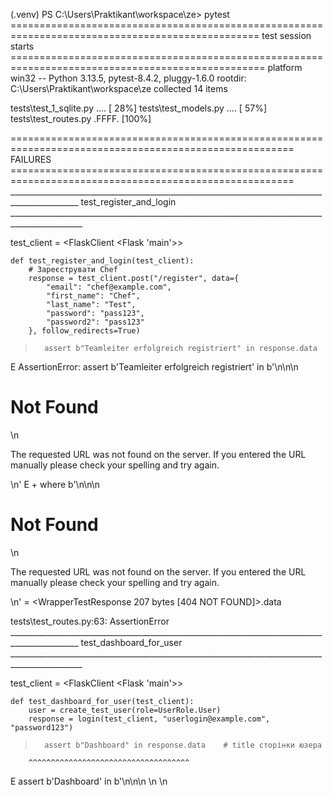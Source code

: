 (.venv) PS C:\Users\Praktikant\workspace\ze> pytest
================================================================================================= test session starts ==================================================================================================
platform win32 -- Python 3.13.5, pytest-8.4.2, pluggy-1.6.0
rootdir: C:\Users\Praktikant\workspace\ze
collected 14 items                                                                                                                                                                                                      

tests\test_1_sqlite.py ....                                                                                                                                                                                       [ 28%]
tests\test_models.py ....                                                                                                                                                                                         [ 57%]
tests\test_routes.py .FFFF.                                                                                                                                                                                       [100%]

======================================================================================================= FAILURES =======================================================================================================
_______________________________________________________________________________________________ test_register_and_login ________________________________________________________________________________________________

test_client = <FlaskClient <Flask 'main'>>

    def test_register_and_login(test_client):
        # Зареєструвати Chef
        response = test_client.post("/register", data={
            "email": "chef@example.com",
            "first_name": "Chef",
            "last_name": "Test",
            "password": "pass123",
            "password2": "pass123"
        }, follow_redirects=True)
>       assert b"Teamleiter erfolgreich registriert" in response.data
E       AssertionError: assert b'Teamleiter erfolgreich registriert' in b'<!doctype html>\n<html lang=en>\n<title>404 Not Found</title>\n<h1>Not Found</h1>\n<p>The requested URL was not found on the server. If you entered the URL manually please check your spelling and try again.</p>\n'
E        +  where b'<!doctype html>\n<html lang=en>\n<title>404 Not Found</title>\n<h1>Not Found</h1>\n<p>The requested URL was not found on the server. If you entered the URL manually please check your spelling and try again.</p>\n' = <WrapperTestResponse 207 bytes [404 NOT FOUND]>.data

tests\test_routes.py:63: AssertionError
_______________________________________________________________________________________________ test_dashboard_for_user ________________________________________________________________________________________________ 

test_client = <FlaskClient <Flask 'main'>>

    def test_dashboard_for_user(test_client):
        user = create_test_user(role=UserRole.User)
        response = login(test_client, "userlogin@example.com", "password123")
>       assert b"Dashboard" in response.data    # title сторінки юзера
        ^^^^^^^^^^^^^^^^^^^^^^^^^^^^^^^^^^^^
E       assert b'Dashboard' in b'<!DOCTYPE html>\n<html lang="de">\n<head>\n    <meta charset="UTF-8">\n    <title>Login</title>\n    <style>\n      ...ubmit();\n                }\n            ">Passwort vergessen?</button>\n        </form>\n    </div>\n</body>\n</html>'
E        +  where b'<!DOCTYPE html>\n<html lang="de">\n<head>\n    <meta charset="UTF-8">\n    <title>Login</title>\n    <style>\n      ...ubmit();\n                }\n            ">Passwort vergessen?</button>\n        </form>\n    </div>\n</body>\n</html>' = <WrapperTestResponse 3470 bytes [200 OK]>.data

tests\test_routes.py:72: AssertionError
_______________________________________________________________________________________________ test_dashboard_for_chef ________________________________________________________________________________________________ 

test_client = <FlaskClient <Flask 'main'>>

    def test_dashboard_for_chef(test_client):
        chef = create_test_user(role=UserRole.Chef)
        response = login(test_client, "userlogin@example.com", "password123")
>       assert b"Chef Dashboard" in response.data   # title сторінки шефа
        ^^^^^^^^^^^^^^^^^^^^^^^^^^^^^^^^^^^^^^^^^
E       assert b'Chef Dashboard' in b'<!DOCTYPE html>\n<html lang="de">\n<head>\n    <meta charset="UTF-8">\n    <title>Login</title>\n    <style>\n      ...ubmit();\n                }\n            ">Passwort vergessen?</button>\n        </form>\n    </div>\n</body>\n</html>'
E        +  where b'<!DOCTYPE html>\n<html lang="de">\n<head>\n    <meta charset="UTF-8">\n    <title>Login</title>\n    <style>\n      ...ubmit();\n                }\n            ">Passwort vergessen?</button>\n        </form>\n    </div>\n</body>\n</html>' = <WrapperTestResponse 3470 bytes [200 OK]>.data

tests\test_routes.py:81: AssertionError
_____________________________________________________________________________________________________ test_logout ______________________________________________________________________________________________________ 

test_client = <FlaskClient <Flask 'main'>>

    def test_logout(test_client):
        user = create_test_user()
        login(test_client, "userlogin@example.com", "password123")
        response = test_client.get("/logout", follow_redirects=True)
>       assert b"Erfolgreich ausgeloggt" in response.data
E       assert b'Erfolgreich ausgeloggt' in b'<!DOCTYPE html>\n<html lang="de">\n<head>\n    <meta charset="UTF-8">\n    <title>Login</title>\n    <style>\n      ...ubmit();\n                }\n            ">Passwort vergessen?</button>\n        </form>\n    </div>\n</body>\n</html>'
E        +  where b'<!DOCTYPE html>\n<html lang="de">\n<head>\n    <meta charset="UTF-8">\n    <title>Login</title>\n    <style>\n      ...ubmit();\n                }\n            ">Passwort vergessen?</button>\n        </form>\n    </div>\n</body>\n</html>' = <WrapperTestResponse 3473 bytes [200 OK]>.data

tests\test_routes.py:91: AssertionError
=================================================================================================== warnings summary =================================================================================================== 
tests/test_1_sqlite.py: 16 warnings
tests/test_models.py: 16 warnings
tests/test_routes.py: 6 warnings
  C:\Users\Praktikant\workspace\ze\.venv\Lib\site-packages\sqlalchemy\sql\schema.py:3624: DeprecationWarning: datetime.datetime.utcnow() is deprecated and scheduled for removal in a future version. Use timezone-aware objects to represent datetimes in UTC: datetime.datetime.now(datetime.UTC).
    return util.wrap_callable(lambda ctx: fn(), fn)  # type: ignore

-- Docs: https://docs.pytest.org/en/stable/how-to/capture-warnings.html
=============================================================================================== short test summary info ================================================================================================ 
FAILED tests/test_routes.py::test_register_and_login - AssertionError: assert b'Teamleiter erfolgreich registriert' in b'<!doctype html>\n<html lang=en>\n<title>404 Not Found</title>\n<h1>Not Found</h1>\n<p>The requested URL was not found on the server. If you entere...
FAILED tests/test_routes.py::test_dashboard_for_user - assert b'Dashboard' in b'<!DOCTYPE html>\n<html lang="de">\n<head>\n    <meta charset="UTF-8">\n    <title>Login</title>\n    <style>\n      ...ubmit();\n                }\n            ">Passwort vergessen?</butt...
FAILED tests/test_routes.py::test_dashboard_for_chef - assert b'Chef Dashboard' in b'<!DOCTYPE html>\n<html lang="de">\n<head>\n    <meta charset="UTF-8">\n    <title>Login</title>\n    <style>\n      ...ubmit();\n                }\n            ">Passwort vergessen?<...
FAILED tests/test_routes.py::test_logout - assert b'Erfolgreich ausgeloggt' in b'<!DOCTYPE html>\n<html lang="de">\n<head>\n    <meta charset="UTF-8">\n    <title>Login</title>\n    <style>\n      ...ubmit();\n                }\n            ">Passwort ver...
====================================================================================== 4 failed, 10 passed, 38 warnings in 1.38s ======================================================================================= 